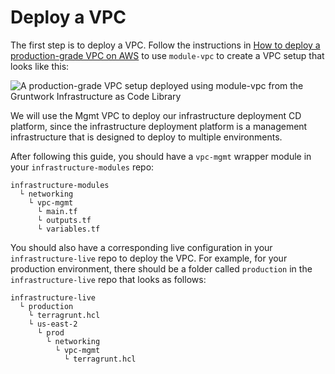 # Deploy a VPC

The first step is to deploy a VPC. Follow the instructions in
[How to deploy a production-grade VPC on AWS](/guides/networking/how-to-deploy-production-grade-vpc-aws) to use
`module-vpc` to create a VPC setup that looks like this:

![A production-grade VPC setup deployed using module-vpc from the Gruntwork Infrastructure as Code Library](/img/guides/pipelines/production-grade-ci-cd-setup-for-apps-and-infrastructure-code/vpc-diagram.png)

We will use the Mgmt VPC to deploy our infrastructure deployment CD platform, since the infrastructure deployment
platform is a management infrastructure that is designed to deploy to multiple environments.

After following this guide, you should have a `vpc-mgmt` wrapper module in your `infrastructure-modules` repo:

    infrastructure-modules
      └ networking
        └ vpc-mgmt
          └ main.tf
          └ outputs.tf
          └ variables.tf

You should also have a corresponding live configuration in your `infrastructure-live` repo to deploy the VPC. For
example, for your production environment, there should be a folder called `production` in the `infrastructure-live` repo
that looks as follows:

    infrastructure-live
      └ production
        └ terragrunt.hcl
        └ us-east-2
          └ prod
            └ networking
              └ vpc-mgmt
                └ terragrunt.hcl
